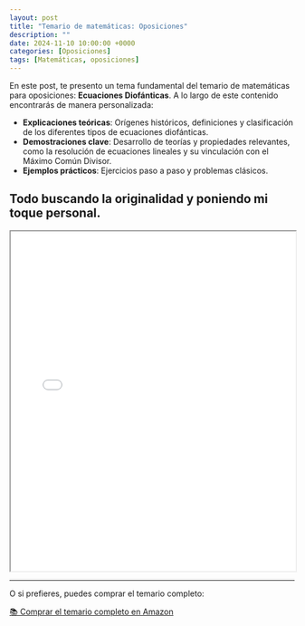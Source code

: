 ```yaml
---
layout: post
title: "Temario de matemáticas: Oposiciones"
description: ""
date: 2024-11-10 10:00:00 +0000
categories: [Oposiciones]
tags: [Matemáticas, oposiciones]
---
```


En este post, te presento un tema fundamental del temario de matemáticas para oposiciones: **Ecuaciones Diofánticas**. A lo largo de este contenido encontrarás de manera personalizada:

- **Explicaciones teóricas**: Orígenes históricos, definiciones y clasificación de los diferentes tipos de ecuaciones diofánticas.
- **Demostraciones clave**: Desarrollo de teorías y propiedades relevantes, como la resolución de ecuaciones lineales y su vinculación con el Máximo Común Divisor.
- **Ejemplos prácticos**: Ejercicios paso a paso y problemas clásicos.

Todo buscando la originalidad y poniendo mi toque personal.
---

<iframe src="/assets/files/oposiciones/tema3.pdf" width="100%" height="600px">
  Tu navegador no soporta la visualización del PDF.
</iframe>

---

O si prefieres, puedes comprar el temario completo:

[📚 Comprar el temario completo en Amazon](https://www.amazon.es/dp/)
